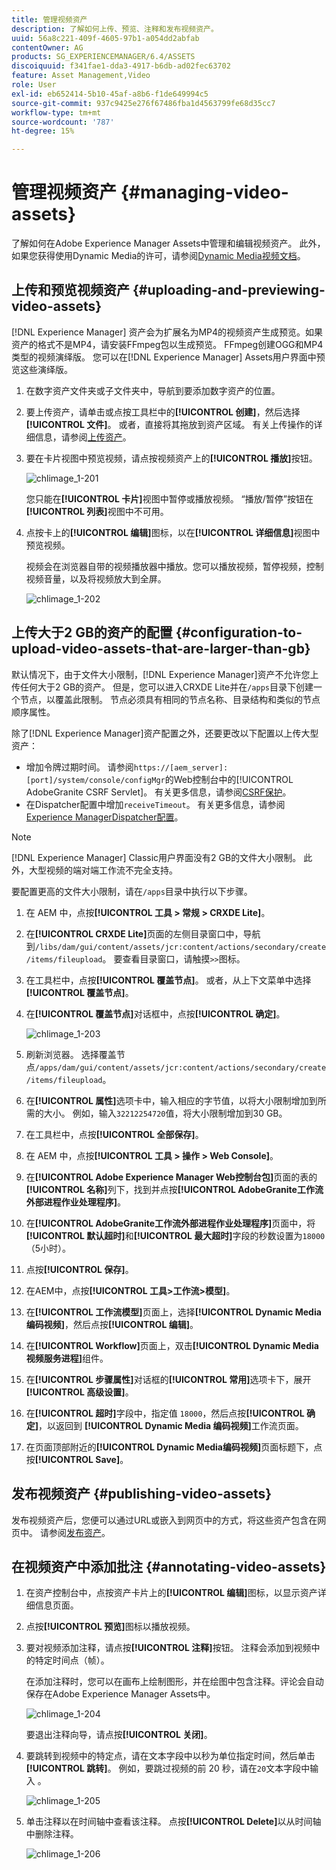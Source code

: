 ```yaml
---
title: 管理视频资产
description: 了解如何上传、预览、注释和发布视频资产。
uuid: 56a8c221-409f-4605-97b1-a054dd2abfab
contentOwner: AG
products: SG_EXPERIENCEMANAGER/6.4/ASSETS
discoiquuid: f341fae1-dda3-4917-b6db-ad02fec63702
feature: Asset Management,Video
role: User
exl-id: eb652414-5b10-45af-a8b6-f1de649994c5
source-git-commit: 937c9425e276f67486fba1d4563799fe68d35cc7
workflow-type: tm+mt
source-wordcount: '787'
ht-degree: 15%

---
```


# 管理视频资产 {#managing-video-assets}

了解如何在Adobe Experience Manager Assets中管理和编辑视频资产。 此外，如果您获得使用Dynamic Media的许可，请参阅[Dynamic Media视频文档](video.md)。

## 上传和预览视频资产 {#uploading-and-previewing-video-assets}

[!DNL Experience Manager] 资产会为扩展名为MP4的视频资产生成预览。如果资产的格式不是MP4，请安装FFmpeg包以生成预览。 FFmpeg创建OGG和MP4类型的视频演绎版。 您可以在[!DNL Experience Manager] Assets用户界面中预览这些演绎版。

1. 在数字资产文件夹或子文件夹中，导航到要添加数字资产的位置。
1. 要上传资产，请单击或点按工具栏中的&#x200B;**[!UICONTROL 创建]**，然后选择&#x200B;**[!UICONTROL 文件]**。 或者，直接将其拖放到资产区域。 有关上传操作的详细信息，请参阅[上传资产](managing-assets-touch-ui.md#uploading-assets)。
1. 要在卡片视图中预览视频，请点按视频资产上的&#x200B;**[!UICONTROL 播放]**&#x200B;按钮。

   ![chlimage_1-201](assets/chlimage_1-201.png)

   您只能在&#x200B;**[!UICONTROL 卡片]**&#x200B;视图中暂停或播放视频。 “播放/暂停”按钮在&#x200B;**[!UICONTROL 列表]**&#x200B;视图中不可用。

1. 点按卡上的&#x200B;**[!UICONTROL 编辑]**&#x200B;图标，以在&#x200B;**[!UICONTROL 详细信息]**&#x200B;视图中预览视频。

   视频会在浏览器自带的视频播放器中播放。您可以播放视频，暂停视频，控制视频音量，以及将视频放大到全屏。

   ![chlimage_1-202](assets/chlimage_1-202.png)

## 上传大于2 GB的资产的配置 {#configuration-to-upload-video-assets-that-are-larger-than-gb}

默认情况下，由于文件大小限制，[!DNL Experience Manager]资产不允许您上传任何大于2 GB的资产。 但是，您可以进入CRXDE Lite并在`/apps`目录下创建一个节点，以覆盖此限制。 节点必须具有相同的节点名称、目录结构和类似的节点顺序属性。

除了[!DNL Experience Manager]资产配置之外，还要更改以下配置以上传大型资产：

* 增加令牌过期时间。 请参阅`https://[aem_server]:[port]/system/console/configMgr`的Web控制台中的[!UICONTROL AdobeGranite CSRF Servlet]。 有关更多信息，请参阅[CSRF保护](/help/sites-developing/csrf-protection.md)。
* 在Dispatcher配置中增加`receiveTimeout`。 有关更多信息，请参阅[Experience ManagerDispatcher配置](https://experienceleague.adobe.com/docs/experience-manager-dispatcher/using/configuring/dispatcher-configuration.html#renders-options)。

>[!NOTE]
>
>[!DNL Experience Manager] Classic用户界面没有2 GB的文件大小限制。 此外，大型视频的端对端工作流不完全支持。

要配置更高的文件大小限制，请在`/apps`目录中执行以下步骤。

1. 在 AEM 中，点按&#x200B;**[!UICONTROL 工具 > 常规 > CRXDE Lite]**。
1. 在&#x200B;**[!UICONTROL CRXDE Lite]**&#x200B;页面的左侧目录窗口中，导航到`/libs/dam/gui/content/assets/jcr:content/actions/secondary/create/items/fileupload`。 要查看目录窗口，请触摸`>>`图标。
1. 在工具栏中，点按&#x200B;**[!UICONTROL 覆盖节点]**。 或者，从上下文菜单中选择&#x200B;**[!UICONTROL 覆盖节点]**。
1. 在&#x200B;**[!UICONTROL 覆盖节点]**&#x200B;对话框中，点按&#x200B;**[!UICONTROL 确定]**。

   ![chlimage_1-203](assets/chlimage_1-203.png)

1. 刷新浏览器。 选择覆盖节点`/apps/dam/gui/content/assets/jcr:content/actions/secondary/create/items/fileupload`。
1. 在&#x200B;**[!UICONTROL 属性]**&#x200B;选项卡中，输入相应的字节值，以将大小限制增加到所需的大小。 例如，输入`32212254720`值，将大小限制增加到30 GB。

1. 在工具栏中，点按&#x200B;**[!UICONTROL 全部保存]**。
1. 在 AEM 中，点按&#x200B;**[!UICONTROL 工具 > 操作 > Web Console]**。
1. 在&#x200B;**[!UICONTROL Adobe Experience Manager Web控制台包]**&#x200B;页面的表的&#x200B;**[!UICONTROL 名称]**&#x200B;列下，找到并点按&#x200B;**[!UICONTROL AdobeGranite工作流外部进程作业处理程序]**。
1. 在&#x200B;**[!UICONTROL AdobeGranite工作流外部进程作业处理程序]**&#x200B;页面中，将&#x200B;**[!UICONTROL 默认超时]**&#x200B;和&#x200B;**[!UICONTROL 最大超时]**&#x200B;字段的秒数设置为`18000`（5小时）。
1. 点按&#x200B;**[!UICONTROL 保存]**。
1. 在AEM中，点按&#x200B;**[!UICONTROL 工具>工作流>模型]**。
1. 在&#x200B;**[!UICONTROL 工作流模型]**&#x200B;页面上，选择&#x200B;**[!UICONTROL Dynamic Media编码视频]**，然后点按&#x200B;**[!UICONTROL 编辑]**。
1. 在&#x200B;**[!UICONTROL Workflow]**&#x200B;页面上，双击&#x200B;**[!UICONTROL Dynamic Media视频服务进程]**&#x200B;组件。
1. 在&#x200B;**[!UICONTROL 步骤属性]**&#x200B;对话框的&#x200B;**[!UICONTROL 常用]**&#x200B;选项卡下，展开&#x200B;**[!UICONTROL 高级设置]**。
1. 在&#x200B;**[!UICONTROL 超时]**&#x200B;字段中，指定值 `18000`，然后点按&#x200B;**[!UICONTROL 确定]**，以返回到 **[!UICONTROL Dynamic Media 编码视频]**&#x200B;工作流页面。
1. 在页面顶部附近的&#x200B;**[!UICONTROL Dynamic Media编码视频]**&#x200B;页面标题下，点按&#x200B;**[!UICONTROL Save]**。

## 发布视频资产 {#publishing-video-assets}

发布视频资产后，您便可以通过URL或嵌入到网页中的方式，将这些资产包含在网页中。 请参阅[发布资产](publishing-dynamicmedia-assets.md)。

## 在视频资产中添加批注 {#annotating-video-assets}

1. 在资产控制台中，点按资产卡片上的&#x200B;**[!UICONTROL 编辑]**&#x200B;图标，以显示资产详细信息页面。
1. 点按&#x200B;**[!UICONTROL 预览]**&#x200B;图标以播放视频。
1. 要对视频添加注释，请点按&#x200B;**[!UICONTROL 注释]**&#x200B;按钮。 注释会添加到视频中的特定时间点（帧）。

   在添加注释时，您可以在画布上绘制图形，并在绘图中包含注释。评论会自动保存在Adobe Experience Manager Assets中。

   ![chlimage_1-204](assets/chlimage_1-204.png)

   要退出注释向导，请点按&#x200B;**[!UICONTROL 关闭]**。

1. 要跳转到视频中的特定点，请在文本字段中以秒为单位指定时间，然后单击&#x200B;**[!UICONTROL 跳转]**。 例如，要跳过视频的前 20 秒，请在`20`文本字段中输入 。

   ![chlimage_1-205](assets/chlimage_1-205.png)

1. 单击注释以在时间轴中查看该注释。 点按&#x200B;**[!UICONTROL Delete]**&#x200B;以从时间轴中删除注释。

   ![chlimage_1-206](assets/chlimage_1-206.png)
